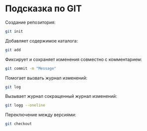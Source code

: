 # Подсказка по GIT

Создание репозитория:
```sh
git init
```
Добавляет содержимое каталога:
```sh
git add
```
Фиксирует и сохраняет изменения совместно с комментарием:
```sh
git commit -m "Message"
```
Помогает вызвать журнал изменений:
```sh
git log
```
Вызывает журнал сокращенный журнал изменений:
```sh
git logg --oneline
```
Переключение между версиями:
```sh
git checkout
```
